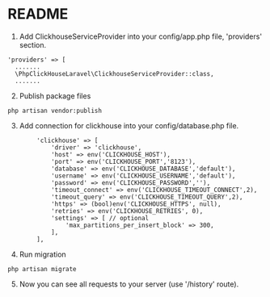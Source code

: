 # README

1. Add ClickhouseServiceProvider into your config/app.php file, 'providers' section.
```shell
'providers' => [
  .......
  \PhpClickHouseLaravel\ClickhouseServiceProvider::class,
  .......
```

2. Publish package files
```shell
php artisan vendor:publish
```

3. Add connection for clickhouse into your config/database.php file.
```shell
        'clickhouse' => [
            'driver' => 'clickhouse',
            'host' => env('CLICKHOUSE_HOST'),
            'port' => env('CLICKHOUSE_PORT','8123'),
            'database' => env('CLICKHOUSE_DATABASE','default'),
            'username' => env('CLICKHOUSE_USERNAME','default'),
            'password' => env('CLICKHOUSE_PASSWORD',''),
            'timeout_connect' => env('CLICKHOUSE_TIMEOUT_CONNECT',2),
            'timeout_query' => env('CLICKHOUSE_TIMEOUT_QUERY',2),
            'https' => (bool)env('CLICKHOUSE_HTTPS', null),
            'retries' => env('CLICKHOUSE_RETRIES', 0),
            'settings' => [ // optional
                'max_partitions_per_insert_block' => 300,
            ],
        ],
```

4. Run migration
```shell
php artisan migrate
```

5. Now you can see all requests to your server (use '/history' route).
